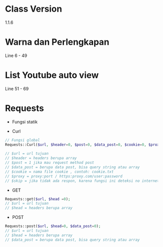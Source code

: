 # Class Version
1.1.6

# Warna dan Perlengkapan
Line 6 - 49

# List Youtube auto view
Line 51 - 69

# Requests

- Fungsi statik
	
- Curl
```php
// Fungsi global
Requests::Curl($url, $header=0, $post=0, $data_post=0, $cookie=0, $proxy=0, $skip=0);
	
// $url = url tujuan
// $header = headers berupa array
// $post = 1 jika mau request method post
// $data_post = berupa data post, bisa query string atau array
// $cookie = nama file cookie , contoh: cookie.txt
// $proxy = proxy:port / https:proxy.com/user:password
// $skip = jika tidak ada respon, karena fungsi ini deteksi no internet jika tidak ada respon
```
	
- GET
```php
Requests::get($url, $head =0);
// $url = url tujuan
// $head = headers berupa array
```
- POST
```php
Requests::post($url, $head=0, $data_post=0);
// $url = url tujuan
// $head = headers berupa array
// $data_post = berupa data post, bisa query string atau array
```
